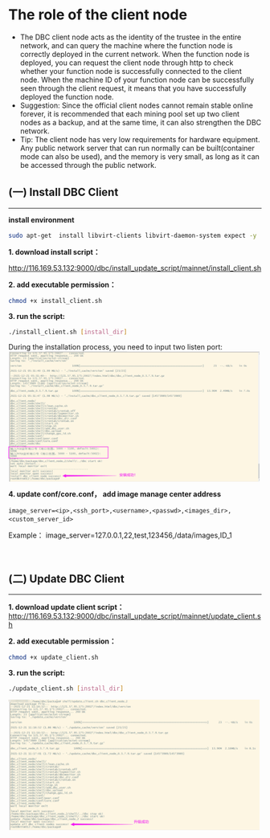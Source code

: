 # The role of the client node

+ The DBC client node acts as the identity of the trustee in the entire network, and can query the machine where the function node is correctly deployed in the current network. When the function node is deployed, you can request the client node through http to check whether your function node is successfully connected to the client node. When the machine ID of your function node can be successfully seen through the client request, it means that you have successfully deployed the function node.
+ Suggestion: Since the official client nodes cannot remain stable online forever, it is recommended that each mining pool set up two client nodes as a backup, and at the same time, it can also strengthen the DBC network.
+ Tip: The client node has very low requirements for hardware equipment. Any public network server that can run normally can be built(container mode can also be used), and the memory is very small, as long as it can be accessed through the public network.

## (一) Install DBC Client

---

**install environment**
```bash
sudo apt-get  install libvirt-clients libvirt-daemon-system expect -y
```

**1. download install script：**

http://116.169.53.132:9000/dbc/install_update_script/mainnet/install_client.sh

**2. add executable permission：**
```bash
chmod +x install_client.sh
```

**3. run the script:**
```bash
./install_client.sh [install_dir]
```

During the installation process, you need to input two listen port:
<img src="./assets/install_dbc_client.png" width = "500" height = "260"  align=center />

**4. update conf/core.conf， add image manage center address**

`image_server=<ip>,<ssh_port>,<username>,<passwd>,<images_dir>,<custom_server_id>`

Example：
image_server=127.0.0.1,22,test,123456,/data/images,ID_1

<br/>

## (二) Update DBC Client
---

**1. download update client script：**
http://116.169.53.132:9000/dbc/install_update_script/mainnet/update_client.sh

**2. add executable permission：**
```bash
chmod +x update_client.sh
```

**3. run the script:**
```bash
./update_client.sh [install_dir]
```

<img src="./assets/update_dbc_client.png" width = "500" height = "260"  align=center />
